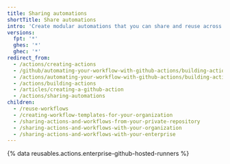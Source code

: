 ```yaml
---
title: Sharing automations
shortTitle: Share automations
intro: 'Create modular automations that you can share and reuse across {% data variables.product.prodname_actions %} workflows.'
versions:
  fpt: '*'
  ghes: '*'
  ghec: '*'
redirect_from:
  - /actions/creating-actions
  - /github/automating-your-workflow-with-github-actions/building-actions
  - /actions/automating-your-workflow-with-github-actions/building-actions
  - /actions/building-actions
  - /articles/creating-a-github-action
  - /actions/sharing-automations
children:
  - /reuse-workflows
  - /creating-workflow-templates-for-your-organization
  - /sharing-actions-and-workflows-from-your-private-repository
  - /sharing-actions-and-workflows-with-your-organization
  - /sharing-actions-and-workflows-with-your-enterprise
---
```


{% data reusables.actions.enterprise-github-hosted-runners %}
